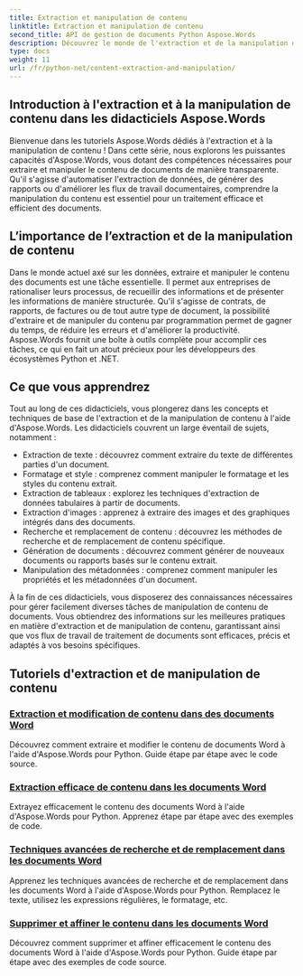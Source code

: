 ```yaml
---
title: Extraction et manipulation de contenu
linktitle: Extraction et manipulation de contenu
second_title: API de gestion de documents Python Aspose.Words
description: Découvrez le monde de l'extraction et de la manipulation de contenu avec les didacticiels Aspose.Words. Apprenez à extraire et manipuler efficacement du contenu à l'aide de Python et .NET, améliorant ainsi vos capacités de traitement de documents.
type: docs
weight: 11
url: /fr/python-net/content-extraction-and-manipulation/
---
```

## Introduction à l'extraction et à la manipulation de contenu dans les didacticiels Aspose.Words

Bienvenue dans les tutoriels Aspose.Words dédiés à l'extraction et à la manipulation de contenu ! Dans cette série, nous explorons les puissantes capacités d'Aspose.Words, vous dotant des compétences nécessaires pour extraire et manipuler le contenu de documents de manière transparente. Qu'il s'agisse d'automatiser l'extraction de données, de générer des rapports ou d'améliorer les flux de travail documentaires, comprendre la manipulation du contenu est essentiel pour un traitement efficace et efficient des documents.

## L’importance de l’extraction et de la manipulation de contenu

Dans le monde actuel axé sur les données, extraire et manipuler le contenu des documents est une tâche essentielle. Il permet aux entreprises de rationaliser leurs processus, de recueillir des informations et de présenter les informations de manière structurée. Qu'il s'agisse de contrats, de rapports, de factures ou de tout autre type de document, la possibilité d'extraire et de manipuler du contenu par programmation permet de gagner du temps, de réduire les erreurs et d'améliorer la productivité. Aspose.Words fournit une boîte à outils complète pour accomplir ces tâches, ce qui en fait un atout précieux pour les développeurs des écosystèmes Python et .NET.

## Ce que vous apprendrez

Tout au long de ces didacticiels, vous plongerez dans les concepts et techniques de base de l'extraction et de la manipulation de contenu à l'aide d'Aspose.Words. Les didacticiels couvrent un large éventail de sujets, notamment :

- Extraction de texte : découvrez comment extraire du texte de différentes parties d'un document.
- Formatage et style : comprenez comment manipuler le formatage et les styles du contenu extrait.
- Extraction de tableaux : explorez les techniques d'extraction de données tabulaires à partir de documents.
- Extraction d'images : apprenez à extraire des images et des graphiques intégrés dans des documents.
- Recherche et remplacement de contenu : découvrez les méthodes de recherche et de remplacement de contenu spécifique.
- Génération de documents : découvrez comment générer de nouveaux documents ou rapports basés sur le contenu extrait.
- Manipulation des métadonnées : comprenez comment manipuler les propriétés et les métadonnées d'un document.

À la fin de ces didacticiels, vous disposerez des connaissances nécessaires pour gérer facilement diverses tâches de manipulation de contenu de documents. Vous obtiendrez des informations sur les meilleures pratiques en matière d'extraction et de manipulation de contenu, garantissant ainsi que vos flux de travail de traitement de documents sont efficaces, précis et adaptés à vos besoins spécifiques.

## Tutoriels d'extraction et de manipulation de contenu
### [Extraction et modification de contenu dans des documents Word](./extract-modify-document-content/)
Découvrez comment extraire et modifier le contenu de documents Word à l'aide d'Aspose.Words pour Python. Guide étape par étape avec le code source.
### [Extraction efficace de contenu dans les documents Word](./document-content-extraction/)
Extrayez efficacement le contenu des documents Word à l'aide d'Aspose.Words pour Python. Apprenez étape par étape avec des exemples de code.
### [Techniques avancées de recherche et de remplacement dans les documents Word](./find-replace-documents/)
Apprenez les techniques avancées de recherche et de remplacement dans les documents Word à l'aide d'Aspose.Words pour Python. Remplacez le texte, utilisez les expressions régulières, le formatage, etc.
### [Supprimer et affiner le contenu dans les documents Word](./remove-content-documents/)
Découvrez comment supprimer et affiner efficacement le contenu des documents Word à l'aide d'Aspose.Words pour Python. Guide étape par étape avec des exemples de code source.